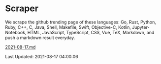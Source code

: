 # Scraper

We scrape the github trending page of these languages: Go, Rust, Python, Ruby, C++, C, Java, Shell, Makefile, Swift, Objective-C, Kotlin, Jupyter-Notebook, HTML, JavaScript, TypeScript, CSS, Vue, TeX, Markdown, and push a markdown result everyday.

[2021-08-17.md](https://github.com/yangwenmai/github-trending-backup/blob/master/2021-08-17.md)

Last Updated: 2021-08-17 04:00:06